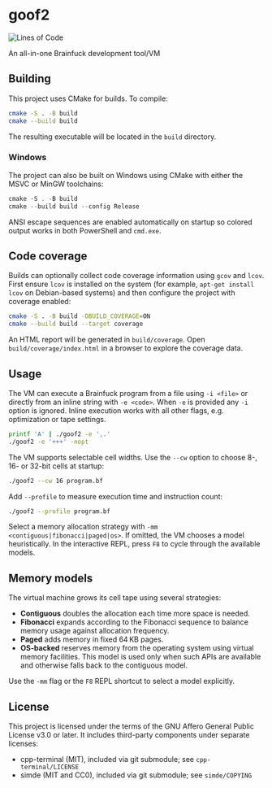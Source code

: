 # goof2
![Lines of Code](https://tokei.rs/b1/github/mkot2/goof2?category=code)

An all-in-one Brainfuck development tool/VM

## Building

This project uses CMake for builds. To compile:

```sh
cmake -S . -B build
cmake --build build
```

The resulting executable will be located in the `build` directory.

### Windows

The project can also be built on Windows using CMake with either the
MSVC or MinGW toolchains:

```powershell
cmake -S . -B build
cmake --build build --config Release
```

ANSI escape sequences are enabled automatically on startup so colored
output works in both PowerShell and `cmd.exe`.

## Code coverage

Builds can optionally collect code coverage information using `gcov` and
`lcov`. First ensure `lcov` is installed on the system (for example,
`apt-get install lcov` on Debian-based systems) and then configure the
project with coverage enabled:

```sh
cmake -S . -B build -DBUILD_COVERAGE=ON
cmake --build build --target coverage
```

An HTML report will be generated in `build/coverage`. Open
`build/coverage/index.html` in a browser to explore the coverage data.

## Usage

The VM can execute a Brainfuck program from a file using `-i <file>` or directly from
an inline string with `-e <code>`. When `-e` is provided any `-i` option is ignored.
Inline execution works with all other flags, e.g. optimization or tape settings.

```sh
printf 'A' | ./goof2 -e ',.'
./goof2 -e '+++' -nopt
```

The VM supports selectable cell widths. Use the `--cw` option to choose 8-, 16- or 32-bit
cells at startup:

```sh
./goof2 --cw 16 program.bf
```

Add `--profile` to measure execution time and instruction count:

```sh
./goof2 --profile program.bf
```

Select a memory allocation strategy with `-mm <contiguous|fibonacci|paged|os>`. If omitted,
the VM chooses a model heuristically. In the interactive REPL, press `F8` to cycle through
the available models.

## Memory models

The virtual machine grows its cell tape using several strategies:

- **Contiguous** doubles the allocation each time more space is needed.
- **Fibonacci** expands according to the Fibonacci sequence to balance
  memory usage against allocation frequency.
- **Paged** adds memory in fixed 64 KB pages.
- **OS-backed** reserves memory from the operating system using virtual
  memory facilities. This model is used only when such APIs are available
  and otherwise falls back to the contiguous model.

Use the `-mm` flag or the `F8` REPL shortcut to select a model explicitly.

## License

This project is licensed under the terms of the GNU Affero General Public License v3.0 or later.
It includes third-party components under separate licenses:
- cpp-terminal (MIT), included via git submodule; see `cpp-terminal/LICENSE`
- simde (MIT and CC0), included via git submodule; see `simde/COPYING`

